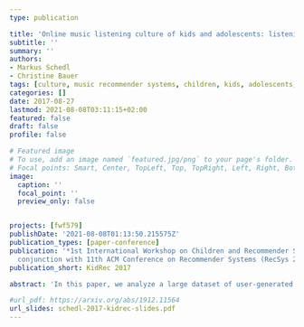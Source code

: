 ```yaml
---
type: publication

title: 'Online music listening culture of kids and adolescents: listening analysis and music recommendation tailored to the young'
subtitle: ''
summary: ''
authors:
- Markus Schedl
- Christine Bauer
tags: [culture, music recommender systems, children, kids, adolescents, listening behavior]
categories: []
date: 2017-08-27
lastmod: 2021-08-08T03:11:15+02:00
featured: false
draft: false
profile: false

# Featured image
# To use, add an image named `featured.jpg/png` to your page's folder.
# Focal points: Smart, Center, TopLeft, Top, TopRight, Left, Right, BottomLeft, Bottom, BottomRight.
image:
  caption: ''
  focal_point: ''
  preview_only: false


projects: [fwf579]
publishDate: '2021-08-08T01:13:50.215575Z'
publication_types: [paper-conference]
publication: '*1st International Workshop on Children and Recommender Systems, in
  conjunction with 11th ACM Conference on Recommender Systems (RecSys 2017)*'
publication_short: KidRec 2017

abstract: 'In this paper, we analyze a large dataset of user-generated music listening events from Last.fm, focusing on users aged 6 to 18 years. Our contribution is two-fold. First, we study the music genre preferences of this young user group and analyze these preferences for homogeneity within more fine-grained age groups and with respect to gender and countries. Second, we investigate the performance of a collaborative filtering recommender when tailoring music recommendations to different age groups. We find that doing so improves performance for all user groups up to 18 years, but decreases performance for adult users aged 19 years and older.'

#url_pdf: https://arxiv.org/abs/1912.11564
url_slides: schedl-2017-kidrec-slides.pdf
---
```

